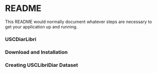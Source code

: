 # README #

This README would normally document whatever steps are necessary to get your application up and running.

### USCDiarLibri ###


### Download and Installation ###


### Creating USCLibriDiar Dataset ###


